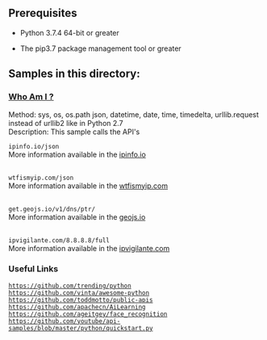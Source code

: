 ## Prerequisites

*   Python 3.7.4 64-bit or greater

*   The pip3.7 package management tool or greater

## Samples in this directory:

### [Who Am I ?](/examples/whoami.py)

Method: sys, os, os.path json, datetime, date, time, timedelta, urllib.request instead of urllib2 like in Python 2.7<br>
Description: This sample calls the API's 

<code>ipinfo.io/json</code> <br> 
More information available in the <a href="http://ipinfo.io/">ipinfo.io</a> <br> <br> 

<code>wtfismyip.com/json</code> <br> 
More information available in the <a href="https://wtfismyip.com/">wtfismyip.com</a> <br> <br> 

<code>get.geojs.io/v1/dns/ptr/</code> <br> 
More information available in the <a href="https://get.geojs.io/">geojs.io</a> <br> <br> 

<code>ipvigilante.com/8.8.8.8/full</code> <br> 
More information available in the <a href="http://ipvigilante.com/8.8.8.8/full">ipvigilante.com</a> <br> 


### Useful Links

<code>https://github.com/trending/python</code><br> 
<code>https://github.com/vinta/awesome-python</code><br> 
<code>https://github.com/toddmotto/public-apis</code><br> 
<code>https://github.com/apachecn/AiLearning</code><br> 
<code>https://github.com/ageitgey/face_recognition</code><br> 
<code>https://github.com/youtube/api-samples/blob/master/python/quickstart.py</code><br>